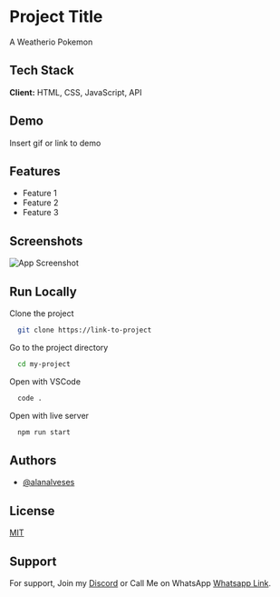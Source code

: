 
# Project Title

A Weatherio Pokemon

## Tech Stack

**Client:** HTML, CSS, JavaScript, API

## Demo

Insert gif or link to demo

## Features

- Feature 1
- Feature 2
- Feature 3

## Screenshots

![App Screenshot](https://via.placeholder.com/468x300?text=App+Screenshot+Here)

## Run Locally

Clone the project

```bash
  git clone https://link-to-project
```

Go to the project directory

```bash
  cd my-project
```

Open with VSCode

```bash
  code .
```

Open with live server

```bash
  npm run start
```


## Authors

- [@alanalveses](https://github.com/alanalveses)

## License

[MIT](https://choosealicense.com/licenses/mit/)

## Support

For support, Join my [Discord](https://www.) or Call Me on WhatsApp [Whatsapp Link]().
